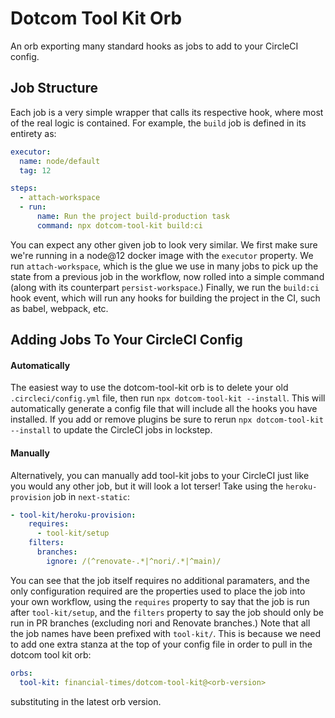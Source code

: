 # Dotcom Tool Kit Orb

An orb exporting many standard hooks as jobs to add to your CircleCI config.

## Job Structure

Each job is a very simple wrapper that calls its respective hook, where most of the real logic is contained. For example, the `build` job is defined in its entirety as:

```yaml
executor:
  name: node/default
  tag: 12

steps:
  - attach-workspace
  - run:
      name: Run the project build-production task
      command: npx dotcom-tool-kit build:ci
```
You can expect any other given job to look very similar. We first make sure we're running in a node@12 docker image with the `executor` property. We run `attach-workspace`, which is the glue we use in many jobs to pick up the state from a previous job in the workflow, now rolled into a simple command (along with its counterpart `persist-workspace`.) Finally, we run the `build:ci` hook event, which will run any hooks for building the project in the CI, such as babel, webpack, etc.

## Adding Jobs To Your CircleCI Config

#### Automatically
The easiest way to use the dotcom-tool-kit orb is to delete your old `.circleci/config.yml` file, then run `npx dotcom-tool-kit --install`. This will automatically generate a config file that will include all the hooks you have installed. If you add or remove plugins be sure to rerun `npx dotcom-tool-kit --install` to update the CircleCI jobs in lockstep.

#### Manually
Alternatively, you can manually add tool-kit jobs to your CircleCI just like you would any other job, but it will look a lot terser! Take using the `heroku-provision` job in `next-static`:

```yaml
- tool-kit/heroku-provision:
    requires:
      - tool-kit/setup
    filters:
      branches:
        ignore: /(^renovate-.*|^nori/.*|^main)/
```

You can see that the job itself requires no additional paramaters, and the only configuration required are the properties used to place the job into your own workflow, using the `requires` property to say that the job is run after `tool-kit/setup`, and the `filters` property to say the job should only be run in PR branches (excluding nori and Renovate branches.) Note that all the job names have been prefixed with `tool-kit/`. This is because we need to add one extra stanza at the top of your config file in order to pull in the dotcom tool kit orb:

<!--- TODO: generate README on release to fill in orb version automatically --->
```yaml
orbs:
  tool-kit: financial-times/dotcom-tool-kit@<orb-version>
```
substituting in the latest orb version.

